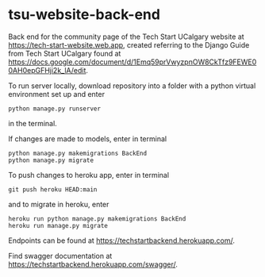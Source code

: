 # tsu-website-back-end

Back end for the community page of the Tech Start UCalgary website at https://tech-start-website.web.app, created referring to the Django Guide from Tech Start UCalgary found at https://docs.google.com/document/d/1Emq59prVwyzpnOW8CkTfz9FEWE00AH0epGFHji2k_lA/edit. 

To run server locally, download repository into a folder with a python virtual environment set up and enter

```
python manage.py runserver
```

in the terminal.

If changes are made to models, enter in terminal 
```
python manage.py makemigrations BackEnd
python manage.py migrate
```

To push changes to heroku app, enter in terminal

```
git push heroku HEAD:main
```

and to migrate in heroku, enter

```
heroku run python manage.py makemigrations BackEnd
heroku run manage.py migrate
```

Endpoints can be found at https://techstartbackend.herokuapp.com/. 

Find swagger documentation at https://techstartbackend.herokuapp.com/swagger/.

